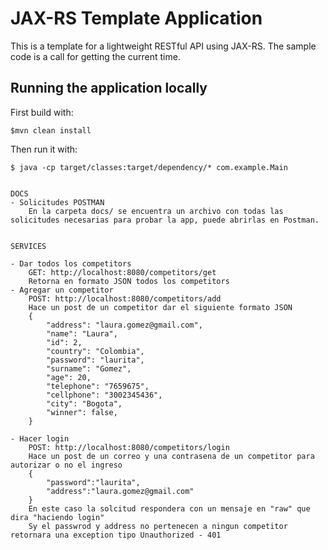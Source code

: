 # JAX-RS Template Application

This is a template for a lightweight RESTful API using JAX-RS. The sample code is a call for getting the current time.
    
## Running the application locally

First build with:

    $mvn clean install

Then run it with:

    $ java -cp target/classes:target/dependency/* com.example.Main


    DOCS
    - Solicitudes POSTMAN
    	En la carpeta docs/ se encuentra un archivo con todas las solicitudes necesarias para probar la app, puede abrirlas en Postman.
    	

    SERVICES

    - Dar todos los competitors
    	GET: http://localhost:8080/competitors/get
    	Retorna en formato JSON todos los competitors
    - Agregar un competitor
    	POST: http://localhost:8080/competitors/add
    	Hace un post de un competitor dar el siguiente formato JSON
    	{
		    "address": "laura.gomez@gmail.com",
		    "name": "Laura",
		    "id": 2,
		    "country": "Colombia",
		    "password": "laurita",
		    "surname": "Gomez",
		    "age": 20,
		    "telephone": "7659675",
		    "cellphone": "3002345436",
		    "city": "Bogota",
		    "winner": false,
		}

	- Hacer login
		POST: http://localhost:8080/competitors/login
		Hace un post de un correo y una contrasena de un competitor para autorizar o no el ingreso
		{
		    "password":"laurita",
		    "address":"laura.gomez@gmail.com"
		}
		En este caso la solcitud respondera con un mensaje en "raw" que dira "haciendo login"
		Sy el passwrod y address no pertenecen a ningun competitor retornara una exception tipo Unauthorized - 401
